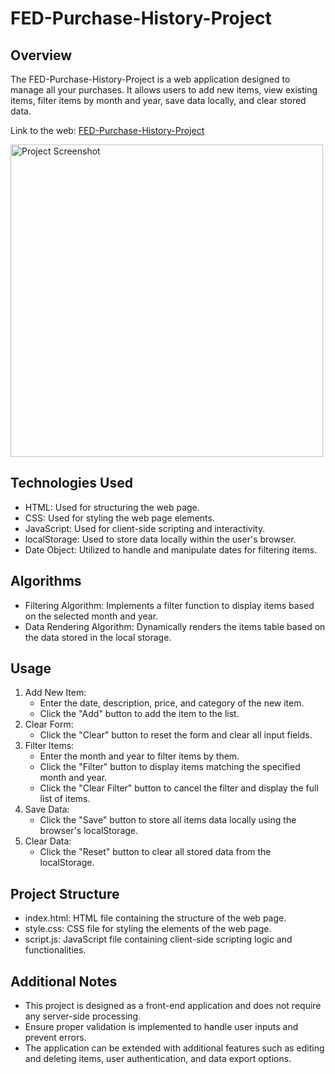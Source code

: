 <!DOCTYPE html>
<html lang="en">
<head>
<meta charset="UTF-8">
<meta name="viewport" content="width=device-width, initial-scale=1.0">
</head>
<body>
<h1>FED-Purchase-History-Project</h1>

<h2>Overview</h2>
<p>The FED-Purchase-History-Project is a web application designed to manage all your purchases. It allows users to add new items, view existing items, filter items by month and year, save data locally, and clear stored data.</p>
<p>Link to the web: <a href="https://fed-finalproject.netlify.app/">FED-Purchase-History-Project</a></p>
<img src="https://user-images.githubusercontent.com/107958370/232275317-e15a6ad1-ab25-4958-8425-9e8ee1df270b.png" alt="Project Screenshot" width="500">

<h2>Technologies Used</h2>
<ul>
	<li>HTML: Used for structuring the web page.</li>
	<li>CSS: Used for styling the web page elements.</li>
	<li>JavaScript: Used for client-side scripting and interactivity.</li>
	<li>localStorage: Used to store data locally within the user's browser.</li>
	<li>Date Object: Utilized to handle and manipulate dates for filtering items.</li>
</ul>

<h2>Algorithms</h2>
<ul>
	<li>Filtering Algorithm: Implements a filter function to display items based on the selected month and year.</li>
	<li>Data Rendering Algorithm: Dynamically renders the items table based on the data stored in the local storage.</li>
</ul>

<h2>Usage</h2>
<ol>
	<li>Add New Item:
		<ul>
			<li>Enter the date, description, price, and category of the new item.</li>
			<li>Click the "Add" button to add the item to the list.</li>
		</ul>
	</li>
	<li>Clear Form:
		<ul>
			<li>Click the "Clear" button to reset the form and clear all input fields.</li>
		</ul>
	</li>
	<li>Filter Items:
		<ul>
			<li>Enter the month and year to filter items by them.</li>
			<li>Click the "Filter" button to display items matching the specified month and year.</li>
			<li>Click the "Clear Filter" button to cancel the filter and display the full list of items.</li>
		</ul>
	</li>
	<li>Save Data:
		<ul>
			<li>Click the "Save" button to store all items data locally using the browser's localStorage.</li>
		</ul>
	</li>
	<li>Clear Data:
		<ul>
			<li>Click the "Reset" button to clear all stored data from the localStorage.</li>
		</ul>
	</li>
</ol>

<h2>Project Structure</h2>
<ul>
	<li>index.html: HTML file containing the structure of the web page.</li>
	<li>style.css: CSS file for styling the elements of the web page.</li>
	<li>script.js: JavaScript file containing client-side scripting logic and functionalities.</li>
</ul>

<h2>Additional Notes</h2>
<ul>
	<li>This project is designed as a front-end application and does not require any server-side processing.</li>
	<li>Ensure proper validation is implemented to handle user inputs and prevent errors.</li>
	<li>The application can be extended with additional features such as editing and deleting items, user authentication, and data export options.</li>
</ul>
</body>
</html>